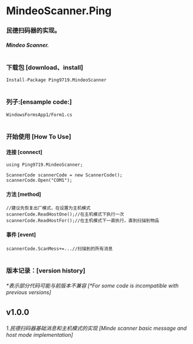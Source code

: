 # MindeoScanner.Ping

### 民德扫码器的实现。
##### Mindeo Scanner. 
#

### 下载包 [download、install]
```CSharp
Install-Package Ping9719.MindeoScanner
```
#

### 列子:[ensample code:]
```CSharp
WindowsFormsApp1/Form1.cs
```
#

### 开始使用 [How To Use]
#### 连接 [connect]
```CSharp
using Ping9719.MindeoScanner;

ScannerCode scannerCode = new ScannerCode();
scannerCode.Open("COM1");
```

#### 方法 [method]
```CSharp
//建议先恢复出厂模式，在设置为主机模式
scannerCode.ReadHostOne();//在主机模式下执行一次
scannerCode.ReadHostFor();//在主机模式下一直执行，直到扫描到物品
```

#### 事件 [event]
```CSharp
scannerCode.ScanMess+=...//扫描到的所有消息
```

#
### 版本记录：[version history]
###### *表示部分代码可能与前版本不兼容 [*For some code is incompatible with previous versions]

## v1.0.0
###### 1.民德扫码器基础消息和主机模式的实现 [Minde scanner basic message and host mode implementation]

